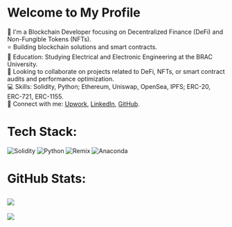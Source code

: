 # Welcome to My Profile
🌠 I'm a Blockchain Developer focusing on Decentralized Finance (DeFi) and Non-Fungible Tokens (NFTs).<br>
⭐ Building blockchain solutions and smart contracts.<br>
🪪 Education: Studying Electrical and Electronic Engineering at the BRAC University.<br>
🔎 Looking to collaborate on projects related to DeFi, NFTs, or smart contract audits and performance optimization.<br>
💻 Skills: Solidity, Python; Ethereum, Uniswap, OpenSea, IPFS; ERC-20, ERC-721, ERC-1155.<br>
🔗 Connect with me: [Upwork](https://www.upwork.com/freelancers/~012dfd69a49779de4c?mp_source=share), [LinkedIn](www.linkedin.com/in/sesuha), [GitHub](https://github.com/sesuha).


# Tech Stack:
![Solidity](https://img.shields.io/badge/Solidity-%23363636.svg?style=for-the-badge&logo=solidity&logoColor=white) ![Python](https://img.shields.io/badge/python-3670A0?style=for-the-badge&logo=python&logoColor=ffdd54) ![Remix](https://img.shields.io/badge/remix-%23000.svg?style=for-the-badge&logo=remix&logoColor=white) ![Anaconda](https://img.shields.io/badge/Anaconda-%2344A833.svg?style=for-the-badge&logo=anaconda&logoColor=white)
# GitHub Stats:
![](https://github-readme-stats.vercel.app/api?username=sesuha&theme=dark&hide_border=false&include_all_commits=false&count_private=false)<br/>
---
[![](https://visitcount.itsvg.in/api?id=sesuha&icon=9&color=1)](https://visitcount.itsvg.in)

<!-- Proudly created with GPRM ( https://gprm.itsvg.in ) -->

